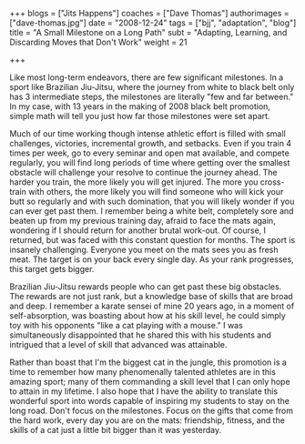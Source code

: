 +++
blogs = ["Jits Happens"]
coaches = ["Dave Thomas"]
authorimages = ["dave-thomas.jpg"]
date = "2008-12-24"
tags = ["bjj", "adaptation", "blog"]
title = "A Small Milestone on a Long Path"
subt = "Adapting, Learning, and Discarding Moves that Don't Work"
weight = 21

+++

Like most long-term endeavors, there are few significant milestones. In a sport like Brazilian Jiu-Jitsu, where the journey from white to black belt only has 3 intermediate steps, the milestones are literally "few and far between." In my case, with 13 years in the making of 2008 black belt promotion, simple math will tell you just how far those milestones were set apart.

Much of our time working though intense athletic effort is filled with small challenges, victories, incremental growth, and setbacks. Even if you train 4 times per week, go to every seminar and open mat available, and compete regularly, you will find long periods of time where getting over the smallest obstacle will challenge your resolve to continue the journey ahead. The harder you train, the more likely you will get injured. The more you cross-train with others, the more likely you will find someone who will kick your butt so regularly and with such domination, that you will likely wonder if you can ever get past them. I remember being a white belt, completely sore and beaten up from my previous training day, afraid to face the mats again, wondering if I should return for another brutal work-out. Of course, I returned, but was faced with this constant question for months. The sport is insanely challenging. Everyone you meet on the mats sees you as fresh meat. The target is on your back every single day. As your rank progresses, this target gets bigger.

Brazilian Jiu-Jitsu rewards people who can get past these big obstacles. The rewards are not just rank, but a knowledge base of skills that are broad and deep.
I remember a karate sensei of mine 20 years ago, in a moment of self-absorption, was boasting about how at his skill level, he could simply toy with his opponents "like a cat playing with a mouse." I was simultaneously disappointed that he shared this with his students and intrigued that a level of skill that advanced was attainable.

Rather than boast that I'm the biggest cat in the jungle, this promotion is a time to remember how many phenomenally talented athletes are in this amazing sport; many of them commanding a skill level that I can only hope to attain in my lifetime. I also hope that I have the ability to translate this wonderful sport into words capable of inspiring my students to stay on the long road. Don't focus on the milestones. Focus on the gifts that come from the hard work, every day you are on the mats: friendship, fitness, and the skills of a cat just a little bit bigger than it was yesterday.
